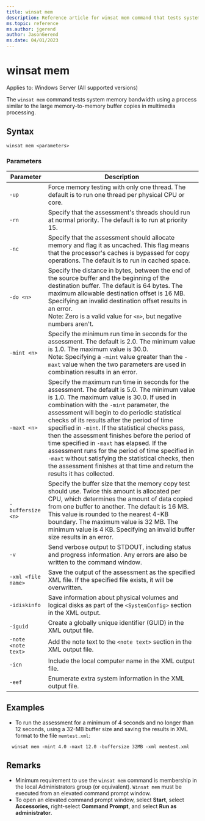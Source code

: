 ```yaml
---
title: winsat mem
description: Reference article for winsat mem command that tests system memory bandwidth using a process similar to the large memory-to-memory buffer copies in multimedia processing.
ms.topic: reference
ms.author: jgerend
author: JasonGerend
ms.date: 04/01/2023
---
```


# winsat mem

Applies to: Windows Server (All supported versions)

The `winsat mem` command tests system memory bandwidth using a process similar to the large memory-to-memory buffer copies in multimedia processing.

## Syntax

```CLI
winsat mem <parameters>
```

### Parameters

|Parameter|Description|
|---------|-----------|
|`-up`|Force memory testing with only one thread. The default is to run one thread per physical CPU or core.|
|`-rn`|Specify that the assessment's threads should run at normal priority. The default is to run at priority 15.|
|`-nc`|Specify that the assessment should allocate memory and flag it as uncached. This flag means that the processor's caches is bypassed for copy operations. The default is to run in cached space.|
|`-do <n>`|Specify the distance in bytes, between the end of the source buffer and the beginning of the destination buffer. The default is 64 bytes. The maximum allowable destination offset is 16 MB. Specifying an invalid destination offset results in an error.</br>Note: Zero is a valid value for `<n>`, but negative numbers aren't.|
|`-mint <n>`|Specify the minimum run time in seconds for the assessment. The default is 2.0. The minimum value is 1.0. The maximum value is 30.0.</br>Note: Specifying a `-mint` value greater than the `-maxt` value when the two parameters are used in combination results in an error.|
|`-maxt <n>`|Specify the maximum run time in seconds for the assessment. The default is 5.0. The minimum value is 1.0. The maximum value is 30.0. If used in combination with the `-mint` parameter, the assessment will begin to do periodic statistical checks of its results after the period of time specified in `-mint`. If the statistical checks pass, then the assessment finishes before the period of time specified in `-maxt` has elapsed. If the assessment runs for the period of time specified in `-maxt` without satisfying the statistical checks, then the assessment finishes at that time and return the results it has collected.|
|`-buffersize <n>`|Specify the buffer size that the memory copy test should use. Twice this amount is allocated per CPU, which determines the amount of data copied from one buffer to another. The default is 16 MB. This value is rounded to the nearest 4-KB boundary. The maximum value is 32 MB. The minimum value is 4 KB. Specifying an invalid buffer size results in an error.|
|`-v`|Send verbose output to STDOUT, including status and progress information. Any errors are also be written to the command window.|
|`-xml <file name>`|Save the output of the assessment as the specified XML file. If the specified file exists, it will be overwritten.|
|`-idiskinfo`|Save information about physical volumes and logical disks as part of the `<SystemConfig>` section in the XML output.|
|`-iguid`|Create a globally unique identifier (GUID) in the XML output file.|
|`-note <note text>`|Add the note text to the `<note text>` section in the XML output file.|
|`-icn`|Include the local computer name in the XML output file.|
|`-eef`|Enumerate extra system information in the XML output file.|

## Examples

- To run the assessment for a minimum of 4 seconds and no longer than 12 seconds, using a 32-MB buffer size and saving the results in XML format to the file `memtest.xml`:
  
```CLI
  winsat mem -mint 4.0 -maxt 12.0 -buffersize 32MB -xml memtest.xml
  ```

## Remarks

- Minimum requirement to use the `winsat mem` command is membership in the local Administrators group (or equivalent). `Winsat mem` must be executed from an elevated command prompt window.
- To open an elevated command prompt window, select **Start**, select **Accessories**, right-select **Command Prompt**, and select **Run as administrator**.
